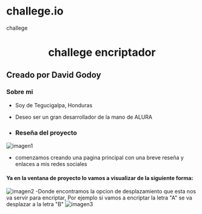 # challege.io
challege
<h1 align="center"> challege encriptador </h1>
<h2>Creado por David Godoy</h2>

### Sobre mi
 - Soy de Tegucigalpa, Honduras
 - Deseo ser un gran desarrollador de la mano de ALURA

 - <H3>Reseña del proyecto</H3>
 
  ![imagen1](https://github.com/user-attachments/assets/acf08516-10ca-4b5a-91a8-0cda800535fa)

 - comenzamos creando una pagina principal con una breve reseña y enlaces a mis redes sociales
  <h4>Ya en la ventana de proyecto lo vamos a visualizar de la siguiente forma: </h4>
  
![imagen2](https://github.com/user-attachments/assets/9da623d1-f743-4856-a6d1-d0f2d1e7b500)
-Donde encontramos la opcion de desplazamiento que esta nos va servir para encriptar, Por ejemplo si vamos a encriptar la letra "A" se va desplazar a la letra "B"
![imagen3](https://github.com/user-attachments/assets/aad0a02d-4dc2-4d11-86b1-15423bf1a735)


